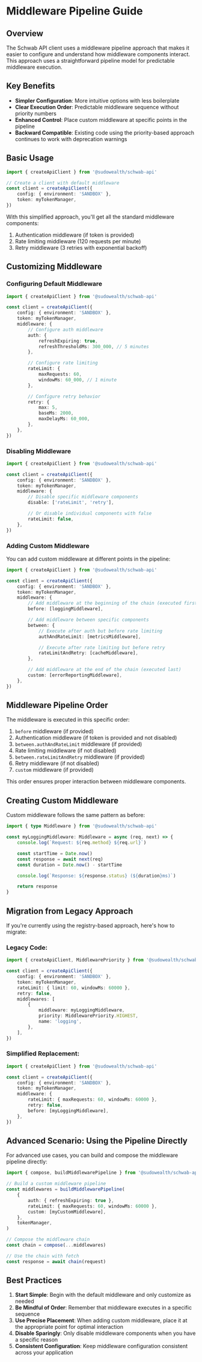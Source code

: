 # Middleware Pipeline Guide

## Overview

The Schwab API client uses a middleware pipeline approach that makes it easier
to configure and understand how middleware components interact. This approach
uses a straightforward pipeline model for predictable middleware execution.

## Key Benefits

- **Simpler Configuration**: More intuitive options with less boilerplate
- **Clear Execution Order**: Predictable middleware sequence without priority
  numbers
- **Enhanced Control**: Place custom middleware at specific points in the
  pipeline
- **Backward Compatible**: Existing code using the priority-based approach
  continues to work with deprecation warnings

## Basic Usage

```typescript
import { createApiClient } from '@sudowealth/schwab-api'

// Create a client with default middleware
const client = createApiClient({
	config: { environment: 'SANDBOX' },
	token: myTokenManager,
})
```

With this simplified approach, you'll get all the standard middleware
components:

1. Authentication middleware (if token is provided)
2. Rate limiting middleware (120 requests per minute)
3. Retry middleware (3 retries with exponential backoff)

## Customizing Middleware

### Configuring Default Middleware

```typescript
import { createApiClient } from '@sudowealth/schwab-api'

const client = createApiClient({
	config: { environment: 'SANDBOX' },
	token: myTokenManager,
	middleware: {
		// Configure auth middleware
		auth: {
			refreshExpiring: true,
			refreshThresholdMs: 300_000, // 5 minutes
		},

		// Configure rate limiting
		rateLimit: {
			maxRequests: 60,
			windowMs: 60_000, // 1 minute
		},

		// Configure retry behavior
		retry: {
			max: 5,
			baseMs: 2000,
			maxDelayMs: 60_000,
		},
	},
})
```

### Disabling Middleware

```typescript
import { createApiClient } from '@sudowealth/schwab-api'

const client = createApiClient({
	config: { environment: 'SANDBOX' },
	token: myTokenManager,
	middleware: {
		// Disable specific middleware components
		disable: ['rateLimit', 'retry'],

		// Or disable individual components with false
		rateLimit: false,
	},
})
```

### Adding Custom Middleware

You can add custom middleware at different points in the pipeline:

```typescript
import { createApiClient } from '@sudowealth/schwab-api'

const client = createApiClient({
	config: { environment: 'SANDBOX' },
	token: myTokenManager,
	middleware: {
		// Add middleware at the beginning of the chain (executed first)
		before: [loggingMiddleware],

		// Add middleware between specific components
		between: {
			// Execute after auth but before rate limiting
			authAndRateLimit: [metricsMiddleware],

			// Execute after rate limiting but before retry
			rateLimitAndRetry: [cacheMiddleware],
		},

		// Add middleware at the end of the chain (executed last)
		custom: [errorReportingMiddleware],
	},
})
```

## Middleware Pipeline Order

The middleware is executed in this specific order:

1. `before` middleware (if provided)
2. Authentication middleware (if token is provided and not disabled)
3. `between.authAndRateLimit` middleware (if provided)
4. Rate limiting middleware (if not disabled)
5. `between.rateLimitAndRetry` middleware (if provided)
6. Retry middleware (if not disabled)
7. `custom` middleware (if provided)

This order ensures proper interaction between middleware components.

## Creating Custom Middleware

Custom middleware follows the same pattern as before:

```typescript
import { type Middleware } from '@sudowealth/schwab-api'

const myLoggingMiddleware: Middleware = async (req, next) => {
	console.log(`Request: ${req.method} ${req.url}`)

	const startTime = Date.now()
	const response = await next(req)
	const duration = Date.now() - startTime

	console.log(`Response: ${response.status} (${duration}ms)`)

	return response
}
```

## Migration from Legacy Approach

If you're currently using the registry-based approach, here's how to migrate:

### Legacy Code:

```typescript
import { createApiClient, MiddlewarePriority } from '@sudowealth/schwab-api'

const client = createApiClient({
	config: { environment: 'SANDBOX' },
	token: myTokenManager,
	rateLimit: { limit: 60, windowMs: 60000 },
	retry: false,
	middlewares: [
		{
			middleware: myLoggingMiddleware,
			priority: MiddlewarePriority.HIGHEST,
			name: 'logging',
		},
	],
})
```

### Simplified Replacement:

```typescript
import { createApiClient } from '@sudowealth/schwab-api'

const client = createApiClient({
	config: { environment: 'SANDBOX' },
	token: myTokenManager,
	middleware: {
		rateLimit: { maxRequests: 60, windowMs: 60000 },
		retry: false,
		before: [myLoggingMiddleware],
	},
})
```

## Advanced Scenario: Using the Pipeline Directly

For advanced use cases, you can build and compose the middleware pipeline
directly:

```typescript
import { compose, buildMiddlewarePipeline } from '@sudowealth/schwab-api'

// Build a custom middleware pipeline
const middlewares = buildMiddlewarePipeline(
	{
		auth: { refreshExpiring: true },
		rateLimit: { maxRequests: 60, windowMs: 60000 },
		custom: [myCustomMiddleware],
	},
	tokenManager,
)

// Compose the middleware chain
const chain = compose(...middlewares)

// Use the chain with fetch
const response = await chain(request)
```

## Best Practices

1. **Start Simple**: Begin with the default middleware and only customize as
   needed
2. **Be Mindful of Order**: Remember that middleware executes in a specific
   sequence
3. **Use Precise Placement**: When adding custom middleware, place it at the
   appropriate point for optimal interaction
4. **Disable Sparingly**: Only disable middleware components when you have a
   specific reason
5. **Consistent Configuration**: Keep middleware configuration consistent across
   your application
